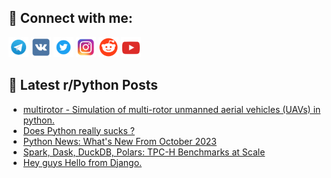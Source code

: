 ## 🔎 Connect with me:
[<img src="https://github.com/bullbesh/bullbesh/blob/main/images/Telegram.png" width="32" height="32" />](https://t.me/bullbesh)
[<img src="https://github.com/bullbesh/bullbesh/blob/main/images/VK.png" width="32" height="32" />](https://vk.com/bullbesh)
[<img src="https://github.com/bullbesh/bullbesh/blob/main/images/Twitter.png" width="32" height="32" />](https://twitter.com/bullbesh1)
[<img src="https://github.com/bullbesh/bullbesh/blob/main/images/Instagram.png" width="32" height="32" />](https://www.instagram.com/bullbesh)
[<img src="https://github.com/bullbesh/bullbesh/blob/main/images/Reddit.png" width="32" height="32" />](https://www.reddit.com/user/bullbesh)
[<img src="https://github.com/bullbesh/bullbesh/blob/main/images/YouTube.png" width="32" height="32" />](https://www.youtube.com/channel/UCtfjRs6uzgq5mfm8S06WTcg)

## 📕 Latest r/Python Posts
<!-- BLOG-POST-LIST:START -->
- [multirotor - Simulation of multi-rotor unmanned aerial vehicles &lpar;UAVs&rpar; in python.](https://www.reddit.com/r/Python/comments/17q0nsl/multirotor_simulation_of_multirotor_unmanned/)
- [Does Python really sucks ?](https://www.reddit.com/r/Python/comments/17pzk0f/does_python_really_sucks/)
- [Python News: What&#39;s New From October 2023](https://www.reddit.com/r/Python/comments/17px8wo/python_news_whats_new_from_october_2023/)
- [Spark, Dask, DuckDB, Polars: TPC-H Benchmarks at Scale](https://www.reddit.com/r/Python/comments/17pwxfn/spark_dask_duckdb_polars_tpch_benchmarks_at_scale/)
- [Hey guys Hello from Django.](https://www.reddit.com/r/Python/comments/17pwh26/hey_guys_hello_from_django/)
<!-- BLOG-POST-LIST:END -->
